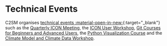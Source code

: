 # Technical Events

C2SM organises [technical events :material-open-in-new:](https://c2sm.ethz.ch/education/technical-training.html){:target="_blank"} such as the [Quarterly ICON Meeting](icon_meetings/index.md), the [ICON User Workshop](IUW/index.md), [Git Courses for Beginners and Advanced Users](git_courses.md), the [Python Visualization Course](pyvis.md) and the [Climate Model and Climate Data Workshop](climate_model_workshop.md).
